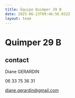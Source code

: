```yaml
---
title: Équipe Quimper 29 B
date: 2025-06-23T09:46:56.032Z
layout: team
---
```


# Quimper 29 B



## contact 

Diane GERARDIN

06 33 75 36 31

diane.gerardin@gmail.com

